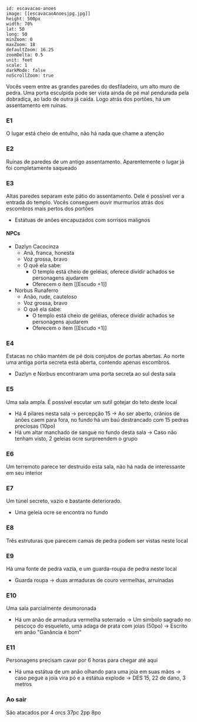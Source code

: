 
```leaflet  
id: escavacao-anoes
image: [[escavacaoAnoesjpg.jpg]]  
height: 500px  
width: 70%  
lat: 50  
long: 50  
minZoom: 0  
maxZoom: 18 
defaultZoom: 16.25  
zoomDelta: 0.5  
unit: feet  
scale: 1  
darkMode: false  
noScrollZoom: true
```

Vocês veem entre as grandes paredes do desfiladeiro, um alto muro de pedra. Uma porta esculpida pode ser vista ainda de pé mal pendurada pela dobradiça, ao lado de outra já caída. Logo atrás dos portões, há um assentamento em ruínas.

### E1
O lugar está cheio de entulho, não há nada que chame a atenção

### E2
Ruínas de paredes de um antigo assentamento. Aparentemente o lugar já foi completamente saqueado

### E3
Altas paredes separam este pátio do assentamento. Dele é possível ver a entrada do templo. Vocês conseguem ouvir murmurios atrás dos escombros mais pertos dos portões
- Estátuas de anões encapuzados com sorrisos malignos
#### NPCs
- Dazlyn Cacocinza
	- Anã, franca, honesta
	- Voz grossa, bravo
	- O quê ela sabe:
		- O templo está cheio de geléias, oferece dividir achados se personagens ajudarem
		- Oferecem o item [[Escudo +1]]
- Norbus Runaferro
	- Anão, rude, cauteloso
	- Voz grossa, bravo
	- O quê ela sabe:
		- O templo está cheio de geléias, oferece dividir achados se personagens ajudarem
		- Oferecem o item [[Escudo +1]]

### E4
Estacas no chão mantém de pé dois conjutos de portas abertas. Ao norte uma antiga porta secreta está aberta, contendo apenas escombros.
- Dazlyn e Norbus encontraram uma porta secreta ao sul desta sala

### E5
Uma sala ampla. É possível escutar um sutil gotejar do teto deste local
- Há 4 pilares nesta sala -> percepção 15 -> Ao ser aberto, crânios de anões caem para fora, no fundo há um baú destrancado com 15 pedras preciosas (10po)
- Há um altar manchado de sangue no fundo desta sala -> Caso não tenham visto, 2 geleias ocre surpreendem o grupo

### E6
Um terremoto parece ter destruído esta sala, não há nada de interessante em seu interior

### E7
Um túnel secreto, vazio e bastante deteriorado.
- Uma geleia ocre se encontra no fundo

### E8
Três estruturas que parecem camas de pedra podem ser vistas neste local

### E9
Há uma fonte de pedra vazia, e um guarda-roupa de pedra neste local
- Guarda roupa -> duas armaduras de couro vermelhas, arruinadas

### E10
Uma sala parcialmente desmoronada
- Há um anão de armadura vermelha soterrado -> Um simbolo sagrado no pescoço do esqueleto, uma adaga de prata com joias (50po) -> Escrito em anão "Ganância é bom"
### E11
Personagens precisam cavar por 6 horas para chegar até aqui
- Há uma estátua de um anão olhando para uma joia em suas mãos -> caso pegue a joia vira pó e a estátua explode -> DES 15, 22 de dano, 3 metros

### Ao sair
São atacados por 4 orcs
37pc
2pp
8po
